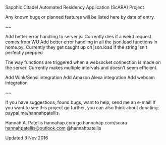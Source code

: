 Sapphic Citadel Automated Residency Application (ScARA) Project

Any known bugs or planned features will be listed here by date of entry.

*~~*

Add better error handling to server.js: Currently dies if a weird request comes from WU
Add better error handling in all the json.load functions in home.py: Currently they get caught up on json.load if the string isn't perfectly prepped

The way functions are triggered when a websocket connection is made on the server. Currently makes multiple intervals and doesn't seem efficient.

Add Wink/Sensi integration
Add Amazon Alexa integration
Add webcam integration

*~~*

If you have suggestions, found bugs, want to help, send me an e-mail! If you want to see this project go further, you can also think about donating: paypal.me/hannahpatellis

Hannah A. Patellis
hannahap.com
go.hannahap.com/scara
hannahpatellis@outlook.com
@hannahpatellis

Updated 3 Nov 2016